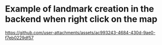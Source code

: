 # Example of landmark creation in the backend when right click on the map


https://github.com/user-attachments/assets/ac993243-4684-430d-9ae0-f7eb0229df57

